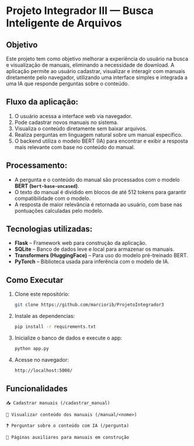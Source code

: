 # Projeto Integrador III — Busca Inteligente de Arquivos

## Objetivo

Este projeto tem como objetivo melhorar a experiência do usuário na busca e visualização de manuais, eliminando a necessidade de download. A aplicação permite ao usuário cadastrar, visualizar e interagir com manuais diretamente pelo navegador, utilizando uma interface simples e integrada a uma IA que responde perguntas sobre o conteúdo.

## Fluxo da aplicação:
1. O usuário acessa a interface web via navegador.
2. Pode cadastrar novos manuais no sistema.
3. Visualiza o conteúdo diretamente sem baixar arquivos.
4. Realiza perguntas em linguagem natural sobre um manual específico.
5. O backend utiliza o modelo BERT (IA) para encontrar e exibir a resposta mais relevante com base no conteúdo do manual.

## Processamento:
- A pergunta e o conteúdo do manual são processados com o modelo **BERT (`bert-base-uncased`)**.
- O texto do manual é dividido em blocos de até 512 tokens para garantir compatibilidade com o modelo.
- A resposta de maior relevância é retornada ao usuário, com base nas pontuações calculadas pelo modelo.

## Tecnologias utilizadas:
- **Flask** – Framework web para construção da aplicação.
- **SQLite** – Banco de dados leve e local para armazenar os manuais.
- **Transformers (HuggingFace)** – Para uso do modelo pré-treinado BERT.
- **PyTorch** – Biblioteca usada para inferência com o modelo de IA.

## Como Executar
1. Clone este repositório:
   ```bash
   git clone https://github.com/marciorib/ProjetoIntegrador3

2. Instale as dependencias:
   ```bash
   pip install -r requirements.txt


3. Inicialize o banco de dados e execute o app:
   ```bash
   python app.py
   
4. Acesse no navegador:
    ```bash
    http://localhost:5000/

## Funcionalidades

    📥 Cadastrar manuais (/cadastrar_manual)

    📖 Visualizar conteúdo dos manuais (/manual/<nome>)

    ❓ Perguntar sobre o conteúdo com IA (/pergunta)

    📄 Páginas auxiliares para manuais em construção

